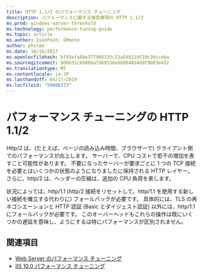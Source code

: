 ```yaml
---
title: HTTP 1.1/2 のパフォーマンス チューニング
description: パフォーマンスに関する推奨事項の HTTP 1.1/2
ms.prod: windows-server-threshold
ms.technology: performance-tuning-guide
ms.topic: article
ms.author: IvanPash; GMonte
author: phstee
ms.date: 10/16/2017
ms.openlocfilehash: bf85efa88e377966135c23a548119f19c39cceba
ms.sourcegitcommit: 0d0b32c8986ba7db9536e0b8648d4ddf9b03e452
ms.translationtype: MT
ms.contentlocale: ja-JP
ms.lasthandoff: 04/17/2019
ms.locfileid: "59866373"
---
```

# <a name="performance-tuning-http-112"></a>パフォーマンス チューニングの HTTP 1.1/2

Http/2 は、(たとえば、ページの読み込み時間、ブラウザーで) クライアント側でのパフォーマンスが向上します。 サーバーで、CPU コストで若干の増加を表すこと可能性があります。 不要になったサーバーが要求ごとに 1 つの TCP 接続を必要とはいくつかの状態のようになりましたに保持される HTTP レイヤー。 さらに、http/2 は、ヘッダーの圧縮は、追加の CPU 負荷を表します。

状況によっては、http/1.1 (http/2 接続をリセットして、http/1.1 を使用する新しい接続を確立する代わりに) フォールバックが必要です。 具体的には、TLS の再ネゴシエーションと HTTP 認証 (Basic とダイジェスト認証) 以外には、http/1.1 にフォールバックが必要です。 このオーバーヘッドもこれらの操作は既にいくつかの遅延を意味し、ようにするは特にパフォーマンスが区別されません。

## <a name="see-also"></a>関連項目
- [Web Server のパフォーマンス チューニング](index.md) 
- [IIS 10.0 パフォーマンス チューニング](tuning-iis-10.md)
